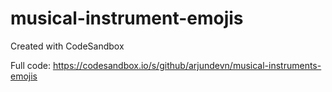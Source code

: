 # musical-instrument-emojis
Created with CodeSandbox

Full code: https://codesandbox.io/s/github/arjundevn/musical-instruments-emojis
